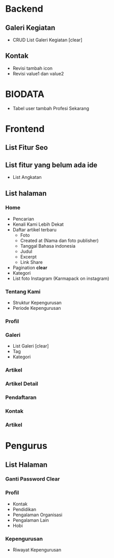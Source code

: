 # Backend
## Galeri Kegiatan
  - CRUD List Galeri Kegiatan [clear]

## Kontak
  - Revisi tambah icon
  - Revisi value1 dan value2

# BIODATA
  - Tabel user tambah Profesi Sekarang

# Frontend
## List Fitur Seo

## List fitur yang belum ada ide
- List Angkatan

## List halaman
### Home
- Pencarian
- Kenali Kami Lebih Dekat
- Daftar artikel terbaru
  - Foto
  - Created at (Nama dan foto publisher)
  - Tanggal Bahasa indonesia
  - Judul
  - Excerpt
  - Link Share
- Pagination **clear**
- Kategori
- List foto Instagram (Karmapack on instagram)

### Tentang Kami
- Struktur Kepengurusan
- Periode Kepengurusan

### Profil

### Galeri
- List Galeri [clear]
- Tag
- Kategori

### Artikel

### Artikel Detail

### Pendaftaran

### Kontak

### Artikel


# Pengurus
## List Halaman

### Ganti Password **Clear**

### Profil
  - Kontak
  - Pendidikan
  - Pengalaman Organisasi
  - Pengalaman Lain
  - Hobi

### Kepengurusan
  - Riwayat Kepengurusan